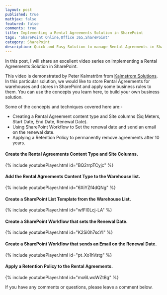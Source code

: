 ```yaml
---
layout: post
published: true
mathjax: false
featured: false
comments: true
title: Implementing a Rental Agreements Solution in SharePoint
tags: 'SharePoint Online,Office 365,SharePoint'
category: SharePoint
description: Quick and Easy Solution to manage Rental Agreements in SharePoint.
---
```

In this post, I will share an excellent video series on implementing a Rental Agreements Solution in SharePoint.

This video is demonstrated by Peter Kalmström from [Kalmstrom Solutions](http://kalmstrom.com/). In this particular solution, we would like to store Rental Agreements for warehouses and stores in SharePoint and apply some business rules to them. You can use the concepts you learn here, to build your own business solution.

Some of the concepts and techniques covered here are:-

- Creating a Rental Agreement content type and Site columns (Sq Meters, Start Date, End Date, Renewal Date).
- Using SharePoint Workflow to Set the renewal date and send an email on the renewal date.
- Applying a Retention Policy to permanently remove agreements after 10 years.

#### Create the Rental Agreements Content Type and Site Columns.
{% include youtubePlayer.html id="BQ2rrpTCyjc" %}

#### Add the Rental Agreements Content Type to the Warehouse list.
{% include youtubePlayer.html id="6XiYZf4dQNg" %}

#### Create a SharePoint List Template from the Warehouse List.
{% include youtubePlayer.html id="wfFI0Lcj-LA" %}

#### Create a SharePoint Workflow that sets the Renewal Date.
{% include youtubePlayer.html id="K2Si0h7scYI" %}

#### Create a SharePoint Workflow that sends an Email on the Renewal Date.
{% include youtubePlayer.html id="pt_Xo1hVstg" %}

#### Apply a Retention Policy to the Rental Agreements.
{% include youtubePlayer.html id="mo6LwoWZtBg" %}

If you have any comments or questions, please leave a comment below.